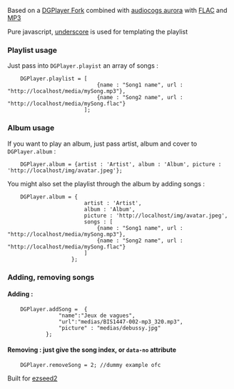Based on a [DGPlayer Fork](https://github.com/audiocogs/dgplayer) combined with [audiocogs aurora](https://github.com/audiocogs/aurora.js) with [FLAC](https://github.com/audiocogs/flac.js) and [MP3](https://github.com/audiocogs/mp3.js)

Pure javascript, [underscore](http://underscorejs.org/#template) is used for templating the playlist

### Playlist usage

Just pass into `DGPlayer.playist` an array of songs :

```
    DGPlayer.playlist = [
    						{name : "Song1 name", url : "http://localhost/media/mySong.mp3"}, 
    						{name : "Song2 name", url : "http://localhost/media/mySong.flac"}
    					];
```

### Album usage

If you want to play an album, just pass artist, album and cover to `DGPlayer.album` :

```
    DGPlayer.album = {artist : 'Artist', album : 'Album', picture : 'http://localhost/img/avatar.jpeg'};
```

You might also set the playlist through the album by adding songs :

```
    DGPlayer.album = {
    					artist : 'Artist', 
    					album : 'Album', 
    					picture : 'http://localhost/img/avatar.jpeg', 
    					songs : [
    						{name : "Song1 name", url : "http://localhost/media/mySong.mp3"}, 
    						{name : "Song2 name", url : "http://localhost/media/mySong.flac"}
    					]
    				};

```

### Adding, removing songs

#### Adding :
```
	DGPlayer.addSong =  {
                "name":"Jeux de vagues",
                "url":"medias/BIS1447-002-mp3_320.mp3",
                "picture" : "medias/debussy.jpg"
            };
```

#### Removing : just give the song index, or `data-no` attribute

```
    DGPlayer.removeSong = 2; //dummy example ofc
```

Built for [ezseed2](http://github.com/soyuka/ezseed2)